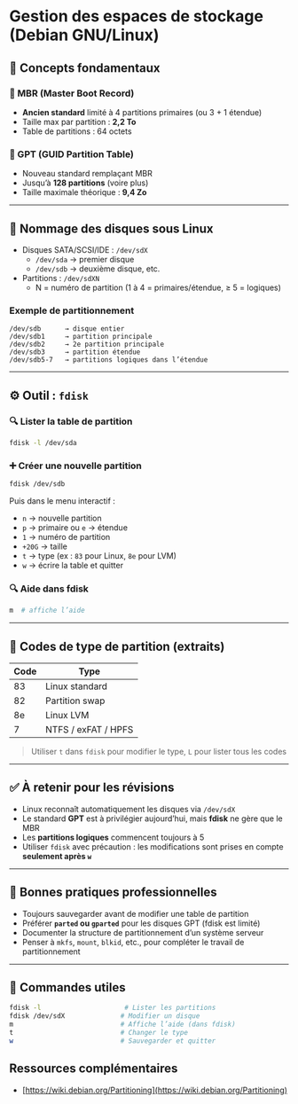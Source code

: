 # Gestion des espaces de stockage (Debian GNU/Linux)

## 🧱 Concepts fondamentaux

### 🧭 MBR (Master Boot Record)

- **Ancien standard** limité à 4 partitions primaires (ou 3 + 1 étendue)
- Taille max par partition : **2,2 To**
- Table de partitions : 64 octets

### 🧭 GPT (GUID Partition Table)

- Nouveau standard remplaçant MBR
- Jusqu’à **128 partitions** (voire plus)
- Taille maximale théorique : **9,4 Zo**

---

## 📁 Nommage des disques sous Linux

- Disques SATA/SCSI/IDE : `/dev/sdX`
    - `/dev/sda` → premier disque
    - `/dev/sdb` → deuxième disque, etc.
- Partitions : `/dev/sdXN`
    - N = numéro de partition (1 à 4 = primaires/étendue, ≥ 5 = logiques)

### Exemple de partitionnement

```
/dev/sdb      → disque entier
/dev/sdb1     → partition principale
/dev/sdb2     → 2e partition principale
/dev/sdb3     → partition étendue
/dev/sdb5-7   → partitions logiques dans l’étendue
```

---

## ⚙️ Outil : `fdisk`

### 🔍 Lister la table de partition

```bash
fdisk -l /dev/sda
```

### ➕ Créer une nouvelle partition

```bash
fdisk /dev/sdb
```

Puis dans le menu interactif :

- `n` → nouvelle partition
- `p` → primaire ou `e` → étendue
- `1` → numéro de partition
- `+20G` → taille
- `t` → type (ex : `83` pour Linux, `8e` pour LVM)
- `w` → écrire la table et quitter

### 🔍 Aide dans fdisk

```bash
m  # affiche l’aide
```

---

## 🧾 Codes de type de partition (extraits)

|Code|Type|
|---|---|
|83|Linux standard|
|82|Partition swap|
|8e|Linux LVM|
|7|NTFS / exFAT / HPFS|

> Utiliser `t` dans `fdisk` pour modifier le type, `L` pour lister tous les codes

---

## ✅ À retenir pour les révisions

- Linux reconnaît automatiquement les disques via `/dev/sdX`
- Le standard **GPT** est à privilégier aujourd’hui, mais **fdisk** ne gère que le MBR
- Les **partitions logiques** commencent toujours à 5
- Utiliser `fdisk` avec précaution : les modifications sont prises en compte **seulement après `w`**

---

## 📌 Bonnes pratiques professionnelles

- Toujours sauvegarder avant de modifier une table de partition
- Préférer **`parted` ou `gparted`** pour les disques GPT (fdisk est limité)
- Documenter la structure de partitionnement d’un système serveur
- Penser à `mkfs`, `mount`, `blkid`, etc., pour compléter le travail de partitionnement

---

## 🔗 Commandes utiles

```bash
fdisk -l                     # Lister les partitions
fdisk /dev/sdX              # Modifier un disque
m                           # Affiche l’aide (dans fdisk)
t                           # Changer le type
w                           # Sauvegarder et quitter
```

## Ressources complémentaires

- [https://wiki.debian.org/Partitioning](https://wiki.debian.org/Partitioning)